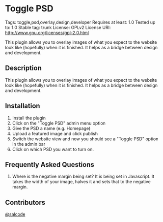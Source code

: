 Toggle PSD
==================================
Tags: toggle,psd,overlay,design,developer
Requires at least: 1.0
Tested up to: 1.0
Stable tag: trunk
License: GPLv2
License URI: http://www.gnu.org/licenses/gpl-2.0.html

This plugin allows you to overlay images of what you expect to the website look like (hopefully) when it is finished. It helps as a bridge between design and development.

Description
----------------------------------
This plugin allows you to overlay images of what you expect to the website look like (hopefully) when it is finished. It helps as a bridge between design and development.

Installation
----------------------------------
1. Install the plugin
2. Click on the \"Toggle PSD\" admin menu option
3. Give the PSD a name (e.g. Homepage)
4. Upload a featured image and click publish
5. Switch the website view and now you should see a \"Toggle PSD\" option in the admin bar
6. Click on which PSD you want to turn on.

Frequently Asked Questions
----------------------------------
1. Where is the negative margin being set? It is being set in Javascript. It takes the width of your image, halves it and sets that to the negative margin.

Contributors
----------------------------------
[@salcode](https://github.com/salcode)
